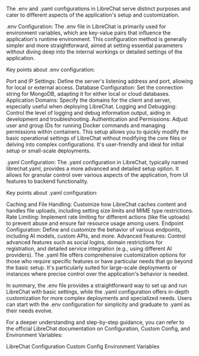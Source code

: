 The .env and .yaml configurations in LibreChat serve distinct purposes and cater to different aspects of the application's setup and customization.

.env Configuration:
The .env file in LibreChat is primarily used for environment variables, which are key-value pairs that influence the application's runtime environment. This configuration method is generally simpler and more straightforward, aimed at setting essential parameters without diving deep into the internal workings or detailed settings of the application.

Key points about .env configuration:

Port and IP Settings: Define the server's listening address and port, allowing for local or external access.
Database Configuration: Set the connection string for MongoDB, adapting it for either local or cloud databases.
Application Domains: Specify the domains for the client and server, especially useful when deploying LibreChat.
Logging and Debugging: Control the level of logging and debug information output, aiding in development and troubleshooting.
Authentication and Permissions: Adjust user and group IDs for running Docker commands and managing permissions within containers.
This setup allows you to quickly modify the basic operational settings of LibreChat without modifying the core files or delving into complex configurations. It's user-friendly and ideal for initial setup or small-scale deployments.

.yaml Configuration:
The .yaml configuration in LibreChat, typically named librechat.yaml, provides a more advanced and detailed setup option. It allows for granular control over various aspects of the application, from UI features to backend functionality.

Key points about .yaml configuration:

Caching and File Handling: Customize how LibreChat caches content and handles file uploads, including setting size limits and MIME type restrictions.
Rate Limiting: Implement rate limiting for different actions (like file uploads) to prevent abuse and ensure fair resource usage among users.
Endpoint Configuration: Define and customize the behavior of various endpoints, including AI models, custom APIs, and more.
Advanced Features: Control advanced features such as social logins, domain restrictions for registration, and detailed service integration (e.g., using different AI providers).
The .yaml file offers comprehensive customization options for those who require specific features or have particular needs that go beyond the basic setup. It's particularly suited for large-scale deployments or instances where precise control over the application's behavior is needed.

In summary, the .env file provides a straightforward way to set up and run LibreChat with basic settings, while the .yaml configuration offers in-depth customization for more complex deployments and specialized needs. Users can start with the .env configuration for simplicity and graduate to .yaml as their needs evolve.

For a deeper understanding and step-by-step guidance, you can refer to the official LibreChat documentation on Configuration, Custom Config, and Environment Variables:

LibreChat Configuration
Custom Config
Environment Variables
